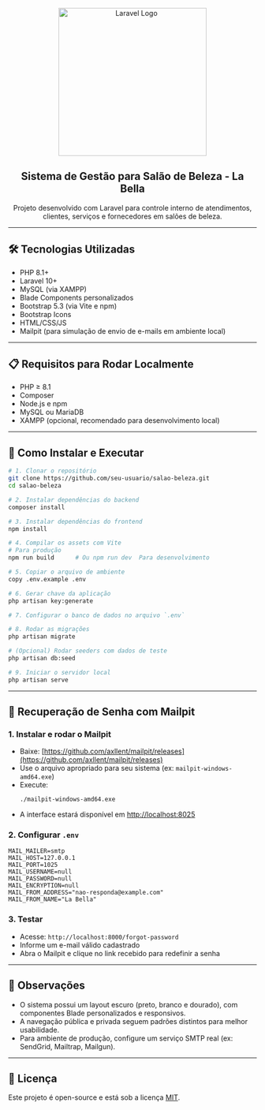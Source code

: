 <p align="center">
  <img src="https://raw.githubusercontent.com/laravel/art/master/logo-lockup/5%20SVG/2%20CMYK/1%20Full%20Color/laravel-logolockup-cmyk-red.svg" width="300" alt="Laravel Logo">
</p>

<h2 align="center">Sistema de Gestão para Salão de Beleza - La Bella</h2>

<p align="center">
  Projeto desenvolvido com Laravel para controle interno de atendimentos, clientes, serviços e fornecedores em salões de beleza.
</p>

---

## 🛠️ Tecnologias Utilizadas

- PHP 8.1+
- Laravel 10+
- MySQL (via XAMPP)
- Blade Components personalizados
- Bootstrap 5.3 (via Vite e npm)
- Bootstrap Icons
- HTML/CSS/JS
- Mailpit (para simulação de envio de e-mails em ambiente local)

---

## 📋 Requisitos para Rodar Localmente

- PHP ≥ 8.1
- Composer
- Node.js e npm
- MySQL ou MariaDB
- XAMPP (opcional, recomendado para desenvolvimento local)

---

## 🚀 Como Instalar e Executar

```bash
# 1. Clonar o repositório
git clone https://github.com/seu-usuario/salao-beleza.git
cd salao-beleza

# 2. Instalar dependências do backend
composer install

# 3. Instalar dependências do frontend
npm install

# 4. Compilar os assets com Vite
# Para produção
npm run build      # Ou npm run dev  Para desenvolvimento

# 5. Copiar o arquivo de ambiente
copy .env.example .env

# 6. Gerar chave da aplicação
php artisan key:generate

# 7. Configurar o banco de dados no arquivo `.env`

# 8. Rodar as migrações
php artisan migrate

# (Opcional) Rodar seeders com dados de teste
php artisan db:seed 

# 9. Iniciar o servidor local
php artisan serve
```

---

## 🔐 Recuperação de Senha com Mailpit

### 1. Instalar e rodar o Mailpit

- Baixe: [https://github.com/axllent/mailpit/releases](https://github.com/axllent/mailpit/releases)
- Use o arquivo apropriado para seu sistema (ex: `mailpit-windows-amd64.exe`)
- Execute:
  ```bash
  ./mailpit-windows-amd64.exe
  ```
- A interface estará disponível em [http://localhost:8025](http://localhost:8025)

### 2. Configurar `.env`

```env
MAIL_MAILER=smtp
MAIL_HOST=127.0.0.1
MAIL_PORT=1025
MAIL_USERNAME=null
MAIL_PASSWORD=null
MAIL_ENCRYPTION=null
MAIL_FROM_ADDRESS="nao-responda@example.com"
MAIL_FROM_NAME="La Bella"
```

### 3. Testar

- Acesse: `http://localhost:8000/forgot-password`
- Informe um e-mail válido cadastrado
- Abra o Mailpit e clique no link recebido para redefinir a senha

---

## 📌 Observações

- O sistema possui um layout escuro (preto, branco e dourado), com componentes Blade personalizados e responsivos.
- A navegação pública e privada seguem padrões distintos para melhor usabilidade.
- Para ambiente de produção, configure um serviço SMTP real (ex: SendGrid, Mailtrap, Mailgun).

---

## 📄 Licença

Este projeto é open-source e está sob a licença [MIT](LICENSE).